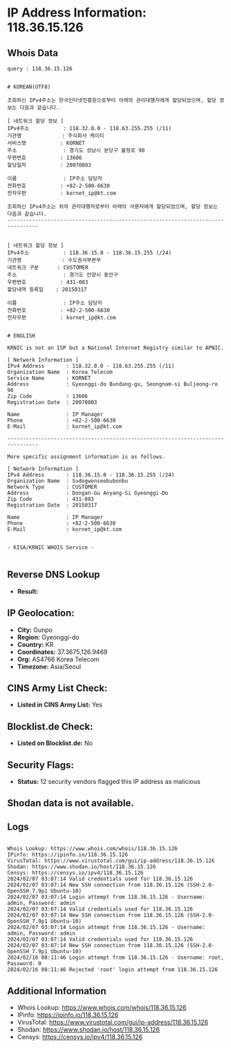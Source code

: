 # IP Address Information: 118.36.15.126

## Whois Data
```
query : 118.36.15.126


# KOREAN(UTF8)

조회하신 IPv4주소는 한국인터넷진흥원으로부터 아래의 관리대행자에게 할당되었으며, 할당 정보는 다음과 같습니다.

[ 네트워크 할당 정보 ]
IPv4주소           : 118.32.0.0 - 118.63.255.255 (/11)
기관명             : 주식회사 케이티
서비스명           : KORNET
주소               : 경기도 성남시 분당구 불정로 90
우편번호           : 13606
할당일자           : 20070803

이름               : IP주소 담당자
전화번호           : +82-2-500-6630
전자우편           : kornet_ip@kt.com

조회하신 IPv4주소는 위의 관리대행자로부터 아래의 사용자에게 할당되었으며, 할당 정보는 다음과 같습니다.
--------------------------------------------------------------------------------


[ 네트워크 할당 정보 ]
IPv4주소           : 118.36.15.0 - 118.36.15.255 (/24)
기관명             : 수도권서부본부
네트워크 구분      : CUSTOMER
주소               : 경기도 안양시 동안구
우편번호           : 431-083
할당내역 등록일    : 20150317

이름               : IP주소 담당자
전화번호           : +82-2-500-6630
전자우편           : kornet_ip@kt.com


# ENGLISH

KRNIC is not an ISP but a National Internet Registry similar to APNIC.

[ Network Information ]
IPv4 Address       : 118.32.0.0 - 118.63.255.255 (/11)
Organization Name  : Korea Telecom
Service Name       : KORNET
Address            : Gyeonggi-do Bundang-gu, Seongnam-si Buljeong-ro 90
Zip Code           : 13606
Registration Date  : 20070803

Name               : IP Manager
Phone              : +82-2-500-6630
E-Mail             : kornet_ip@kt.com

--------------------------------------------------------------------------------

More specific assignment information is as follows.

[ Network Information ]
IPv4 Address       : 118.36.15.0 - 118.36.15.255 (/24)
Organization Name  : Sudogwonseobubonbu
Network Type       : CUSTOMER
Address            : Dongan-Gu Anyang-Si Gyeonggi-Do
Zip Code           : 431-083
Registration Date  : 20150317

Name               : IP Manager
Phone              : +82-2-500-6630
E-Mail             : kornet_ip@kt.com


- KISA/KRNIC WHOIS Service -


```
## Reverse DNS Lookup
- **Result:** 

## IP Geolocation:
- **City:** Gunpo
- **Region:** Gyeonggi-do
- **Country:** KR
- **Coordinates:** 37.3675,126.9469
- **Org:** AS4766 Korea Telecom
- **Timezone:** Asia/Seoul

## CINS Army List Check:
- **Listed in CINS Army List:** 
Yes

## Blocklist.de Check:
- **Listed on Blocklist.de:** 
No

## Security Flags:
- **Status:** 12 security vendors flagged this IP address as malicious

## Shodan data is not available.

## Logs
```

Whois Lookup: https://www.whois.com/whois/118.36.15.126
IPinfo: https://ipinfo.io/118.36.15.126
VirusTotal: https://www.virustotal.com/gui/ip-address/118.36.15.126
Shodan: https://www.shodan.io/host/118.36.15.126
Censys: https://censys.io/ipv4/118.36.15.126
2024/02/07 03:07:14 Valid credentials used for 118.36.15.126
2024/02/07 03:07:14 New SSH connection from 118.36.15.126 (SSH-2.0-OpenSSH_7.9p1 Ubuntu-10)
2024/02/07 03:07:14 Login attempt from 118.36.15.126 - Username: admin, Password: admin
2024/02/07 03:07:14 Valid credentials used for 118.36.15.126
2024/02/07 03:07:14 New SSH connection from 118.36.15.126 (SSH-2.0-OpenSSH_7.9p1 Ubuntu-10)
2024/02/07 03:07:14 Login attempt from 118.36.15.126 - Username: admin, Password: admin
2024/02/07 03:07:14 Valid credentials used for 118.36.15.126
2024/02/07 03:07:14 New SSH connection from 118.36.15.126 (SSH-2.0-OpenSSH_7.9p1 Ubuntu-10)
2024/02/16 08:11:46 Login attempt from 118.36.15.126 - Username: root, Password: 0
2024/02/16 08:11:46 Rejected 'root' login attempt from 118.36.15.126

```
## Additional Information
- Whois Lookup: https://www.whois.com/whois/118.36.15.126
- IPinfo: https://ipinfo.io/118.36.15.126
- VirusTotal: https://www.virustotal.com/gui/ip-address/118.36.15.126
- Shodan: https://www.shodan.io/host/118.36.15.126
- Censys: https://censys.io/ipv4/118.36.15.126


